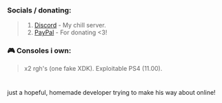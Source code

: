 ### Socials / donating:
> 1. [Discord](https://discord.gg/S2w6hmKYfj) - My chill server.
> 2. [PayPal](https://paypal.me/KingCalzone) - For donating <3!
### 🎮 Consoles i own:
> x2 rgh's (one fake XDK).
> Exploitable PS4 (11.00).
#
just a hopeful, homemade developer trying to make his way about online! 
<!---
KingCalzone/KingCalzone is a ✨ special ✨ repository because its `README.md` (this file) appears on your GitHub profile.
You can click the Preview link to take a look at your changes.
--->
